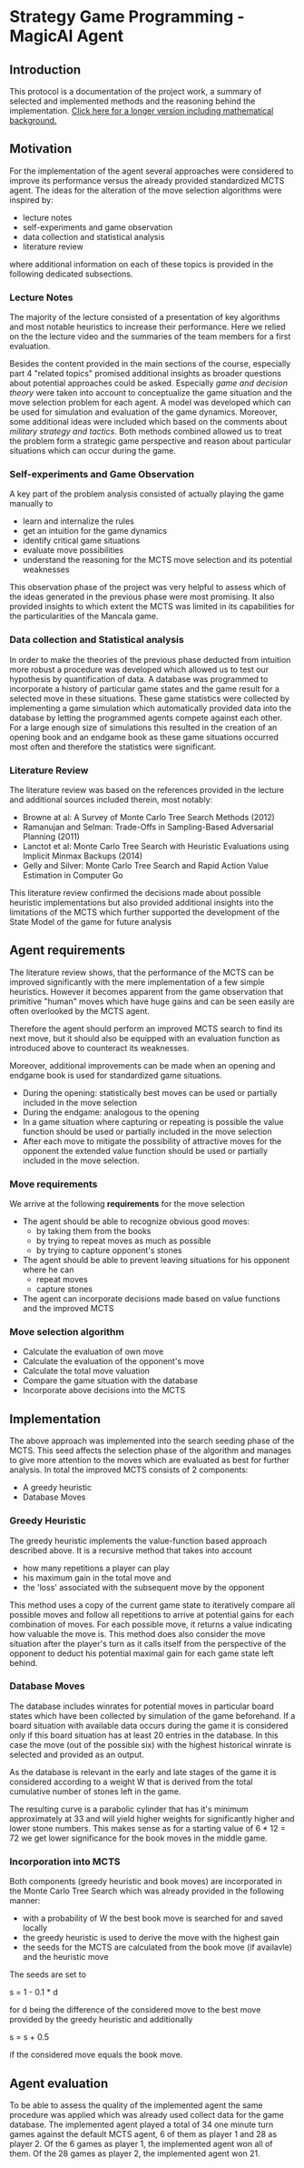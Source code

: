 # Strategy Game Programming - MagicAI Agent

## Introduction
This protocol is a documentation of the project work, a summary of selected and implemented methods and the reasoning behind the implementation.
[Click here for a longer version including mathematical background.](https://hackmd.io/T9SSf5P8RFO-38MDFC_6qA?view)

## Motivation
For the implementation of the agent several approaches were considered to improve its performance versus the already provided standardized MCTS agent. The ideas for the alteration of the move selection algorithms were inspired by:

- lecture notes
- self-experiments and game observation
- data collection and statistical analysis
- literature review

where additional information on each of these topics is provided in the following dedicated subsections.


### Lecture Notes

The majority of the lecture consisted of a presentation of key algorithms and most notable heuristics to increase their performance. Here we relied on the the lecture video and the summaries of the team members for a first evaluation.

Besides the content provided in the main sections of the course, especially part 4 "related topics" promised additional insights as broader questions about potential approaches could be asked. Especially *game and decision theory* were taken into account to conceptualize the game situation and the move selection problem for each agent. A model was developed which can be used for simulation and evaluation of the game dynamics. Moreover, some additional ideas were included which based on the comments about *military strategy and tactics*. Both methods combined allowed us to treat the problem form a strategic game perspective and reason about particular situations which can occur during the game.

### Self-experiments and Game Observation

A key part of the problem analysis consisted of actually playing the game manually to
- learn and internalize the rules
- get an intuition for the game dynamics
- identify critical game situations
- evaluate move possibilities
- understand the reasoning for the MCTS move selection and its potential weaknesses

This observation phase of the project was very helpful to assess which of the ideas generated in the previous phase were most promising. It also provided insights to which extent the MCTS was limited in its capabilities for the particularities of the Mancala game.

### Data collection and Statistical analysis

In order to make the theories of the previous phase deducted from intuition more robust a procedure was developed which allowed us to test our hypothesis by quantification of data. A database was programmed to incorporate a history of particular game states and the game result for a selected move in these situations. These game statistics were collected by implementing a game simulation which automatically provided data into the database by letting the programmed agents compete against each other. For a large enough size of simulations this resulted in the creation of an opening book and an endgame book as these game situations occurred most often and therefore the statistics were significant.

### Literature Review

The literature review was based on the references provided in the lecture and additional sources included therein, most notably:
- Browne at al: A Survey of Monte Carlo Tree Search Methods (2012)
- Ramanujan and Selman: Trade-Offs in Sampling-Based Adversarial Planning (2011)
- Lanctot et al: Monte Carlo Tree Search with Heuristic Evaluations using Implicit Minmax Backups (2014)
- Gelly and Silver: Monte Carlo Tree Search and Rapid Action Value Estimation in Computer Go

This literature review confirmed the decisions made about possible heuristic implementations but also provided additional insights into the limitations of the MCTS which further supported the development of the State Model of the game for future analysis

## Agent requirements

The literature review shows, that the performance of the MCTS can be improved significantly with the mere implementation of a few simple heuristics. However it becomes apparent from the game observation that primitive "human" moves which have huge gains and can be seen easily are often overlooked by the MCTS agent.

Therefore the agent should perform an improved MCTS search to find its next move, but it should also be equipped with an evaluation function as introduced above to counteract its weaknesses.

Moreover, additional improvements can be made when an opening and endgame book is used for standardized game situations.


- During the opening: statistically best moves can be used or partially included in the move selection
- During the endgame: analogous to the opening
- In a game situation where capturing or repeating is possible the value function should be used or partially included in the move selection
- After each move to mitigate the possibility of attractive moves for the opponent the extended value function should be used or partially included in the move selection.

### Move requirements
We arrive at the following **requirements** for the move selection

- The agent should be able to recognize obvious good moves:
  - by taking them from the books
  - by trying to repeat moves as much as possible
  - by trying to capture opponent's stones
- The agent should be able to prevent leaving situations for his opponent where he can
  - repeat moves
  - capture stones
- The agent can incorporate decisions made based on value functions and the improved MCTS


### Move selection algorithm

- Calculate the evaluation of own move
- Calculate the evaluation of the opponent's move
- Calculate the total move valuation
- Compare the game situation with the database
- Incorporate above decisions into the MCTS



## Implementation

The above approach was implemented into the search seeding phase of the MCTS. This seed affects the selection phase of the algorithm and manages to give more attention to the moves which are evaluated as best for further analysis. In total the improved MCTS consists of 2 components:

- A greedy heuristic
- Database Moves

### Greedy Heuristic

The greedy heuristic implements the value-function based approach described above. It is a recursive method that takes into account
- how many repetitions a player can play
- his maximum gain in the total move and
- the 'loss' associated with the subsequent move by the opponent

This method uses a copy of the current game state to iteratively compare all possible moves and follow all repetitions to arrive at potential gains for each combination of moves. For each possible move, it returns a value indicating how valuable the move is. This method does also consider the move situation after the player's turn as it calls itself from the perspective of the opponent to deduct his potential maximal gain for each game state left behind.


### Database Moves

The database includes winrates for potential moves in particular board states which have been collected by simulation of the game beforehand. If a board situation with available data occurs during the game it is considered only if this board situation has at least 20 entries in the database. In this case the move (out of the possible six) with the highest historical winrate is selected and provided as an output.

As the database is relevant in the early and late stages of the game it is considered according to a weight W that is derived from the total cumulative number of stones left in the game.

The resulting curve is a parabolic cylinder that has it's minimum approximately at 33 and will yield higher weights for significantly higher and lower stone numbers. This makes sense as for a starting value of 6 * 12 = 72 we get lower significance for the book moves in the middle game.

### Incorporation into MCTS

Both components (greedy heuristic and book moves) are incorporated in the Monte Carlo Tree Search which was already provided in the following manner:
- with a probability of W the best book move is searched for and saved locally
- the greedy heuristic is used to derive the move with the highest gain
- the seeds for the MCTS are calculated from the book move (if availavle) and the heuristic move


The seeds are set to

s = 1 - 0.1 * d

for d being the difference of the considered move to the best move provided by the greedy heuristic and additionally

s = s + 0.5


if the considered move equals the book move.



## Agent evaluation



To be able to assess the quality of the implemented agent the same procedure was applied which was already used collect data for the game database. The implemented agent played a total of 34 one minute turn games against the default MCTS agent, 6 of them as player 1 and 28 as player 2. Of the 6 games as player 1, the implemented agent won all of them. Of the 28 games as player 2, the implemented agent won 21.
